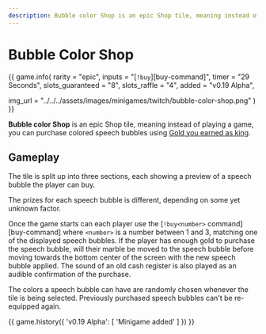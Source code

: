 ```yaml
---
description: Bubble color Shop is an epic Shop tile, meaning instead of playing a game, you can purchase colored Speech bubbles using Gold you earned as king.
---
```


# Bubble Color Shop

{{ game.info(
  rarity = "epic",
  inputs = "[`!buy`][buy-command]",
  timer  = "29 Seconds",
  slots_guaranteed = "8",
  slots_raffle     = "4",
  added            = "v0.19 Alpha",
  
  img_url = "../../../assets/images/minigames/twitch/bubble-color-shop.png"
) }}

**Bubble color Shop** is an epic Shop tile, meaning instead of playing a game, you can purchase colored speech bubbles using [Gold you earned as king](../../mechanics/earning-gold.md).

## Gameplay

The tile is split up into three sections, each showing a preview of a speech bubble the player can buy.

The prizes for each speech bubble is different, depending on some yet unknown factor.

Once the game starts can each player use the [`!buy<number>` command][buy-command] where `<number>` is a number between 1 and 3, matching one of the displayed speech bubbles. If the player has enough gold to purchase the speech bubble, will their marble be moved to the speech bubble before moving towards the bottom center of the screen with the new speech bubble applied. The sound of an old cash register is also played as an audible confirmation of the purchase.

The colors a speech bubble can have are randomly chosen whenever the tile is being selected. Previously purchased speech bubbles can't be re-equipped again.

{{ game.history({
  'v0.19 Alpha': [
    'Minigame added'
  ]
}) }}